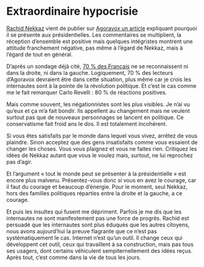 # Extraordinaire hypocrisie

[Rachid Nekkaz](http://blog.nekkaz.com) vient de publier sur [Agoravox un article](http://www.agoravox.fr/article.php3?id_article=10596) expliquant pourquoi il se présente aux présidentielles. Les commentaires se multiplient, la réception d’ensemble est positive mais quelques intégristes montrent une attitude franchement négative, pas même à l’égard de Nekkaz, mais à l’égard de tout en général.

D’après un sondage déjà cité, [70 % des Français](https://tcrouzet.com/2006/06/01/1-milliard/) ne se reconnaissent ni dans la droite, ni dans la gauche. Logiquement, 70 % des lecteurs d’Agoravox devraient être dans cette situation, plus même car je crois les internautes sont à la pointe de la révolution politique. Et c’est le cas comme me le fait remarquer Carlo Revelli : 80 % de réactions positives.

Mais comme souvent, les négationnistes sont les plus visibles. Je n’ai vu qu’eux et ça m’a fait bondir. Ils appellent au changement mais ne veulent surtout pas que de nouveaux personnages se lancent en politique. Ce conservatisme fait froid ans le dos. Il est totalement incohérent.

Si vous êtes satisfaits par le monde dans lequel vous vivez, arrêtez de vous plaindre. Sinon acceptez que des gens insatisfaits comme vous essaient de changer les choses. Vous vous plaignez et vous ne faites rien. Critiquez les idées de Nekkaz autant que vous le voulez mais, surtout, ne lui reprochez pas d’agir.

Et l’argument « tout le monde peut se présenter à la présidentielle » est encore plus malvenu. Présentez-vous donc si vous en avez le courage, car il faut du courage et beaucoup d’énergie. Pour le moment, seul Nekkaz, hors des familles politiques réparties entre la droite et la gauche, a ce courage.

Et puis les insultes qui fusent me dépriment. Parfois je me dis que les internautes ne sont manifestement pas une force de progrès. Rachid est persuadé que les internautes sont plus éduqués que les autres citoyens, nous avons aujourd’hui la preuve flagrante que ce n’est pas systématiquement le cas. Internet n’est qu’un outil. Il change ceux qui développent cet outil, ceux qui travaillent à sa construction, mais pas tous ses usagers, dont certains véhiculent sempiternellement des idées reçus. Après tout, c’est comme dans la vie de tous les jours.